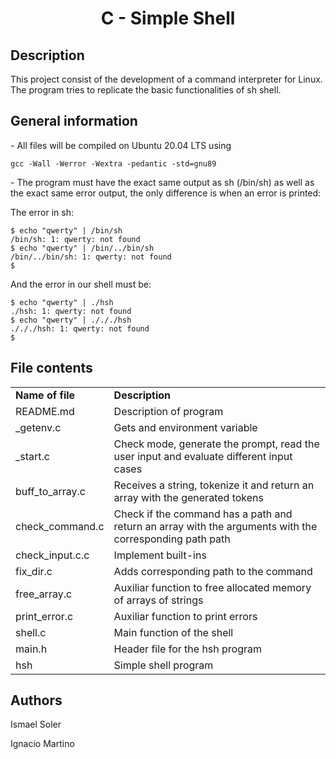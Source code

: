 <h1 align = "center"> C - Simple Shell </h1>

<h2> Description </h2>
<p>This project consist of the development of a command interpreter for Linux. The program tries to replicate the basic functionalities of sh shell.</p>

<h2> General information </h2>
<p>- All files will be compiled on Ubuntu 20.04 LTS using <pre><code>gcc -Wall -Werror -Wextra -pedantic -std=gnu89</code></pre></p>
<p>- The program must have the exact same output as sh (/bin/sh) as well as the exact same error output, the only difference is when an error is printed:</p>
  <p>The error in sh:</p>
<pre><code>$ echo "qwerty" | /bin/sh
/bin/sh: 1: qwerty: not found
$ echo "qwerty" | /bin/../bin/sh
/bin/../bin/sh: 1: qwerty: not found
$</code></pre>
<p> And the error in our shell  must be:</p>
<pre><code>$ echo "qwerty" | ./hsh
./hsh: 1: qwerty: not found
$ echo "qwerty" | ./././hsh
./././hsh: 1: qwerty: not found
$</code></pre>

<h2> File contents </h2>
<table>
<tr>
  <td><strong>Name of file</strong></td>
  <td><strong>Description</strong></td>
</tr>
<tr>
  <td>README.md</td>
  <td>Description of program</td>
</tr>
<tr>
  <td>_getenv.c</td>
  <td>Gets and environment variable</td>   
</tr>
  
<tr>
  <td>_start.c</td>
  <td>Check mode, generate the prompt, read the user input and evaluate different input cases</td>   
</tr>

<tr>
  <td>buff_to_array.c</td>
  <td>Receives a string, tokenize it and return an array with the generated tokens</td>   
</tr>
  
<tr>
  <td>check_command.c</td>
  <td>Check if the command has a path and return an array with the arguments with the corresponding path path</td>
  </tr>
  
<tr>
  <td>check_input.c.c</td>
  <td>Implement built-ins</td>   
</tr>
  
<tr>
  <td>fix_dir.c</td>
  <td>Adds corresponding path to the command</td>   
</tr>
  
<tr>
  <td>free_array.c</td>
  <td>Auxiliar function to free allocated memory of arrays of strings</td>   
</tr>
 
<tr>
  <td>print_error.c</td>
  <td>Auxiliar function to print errors</td>   
</tr>
  
<tr>
  <td>shell.c</td>
  <td>Main function of the shell</td>   
</tr>
  
<tr>
  <td>main.h</td>
  <td>Header file for the hsh program</td>   
</tr>
  
<tr>
  <td>hsh</td>
  <td>Simple shell program</td>   
</tr>
</table>

<h2> Authors </h2>
<p>Ismael Soler</p>
<p>Ignacio Martino</p>
